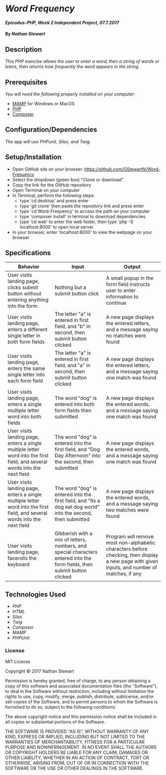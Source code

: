 # _Word Frequency_

#### _Epicodus-PHP, Week 2 Independent Project, 07.7.2017_

#### By _**Nathan Stewart**_

## Description

_This PHP exercise allows the user to enter a word, then a string of words or leters, then returns how frequently the word appears in the string._

## Prerequisites

_You will need the following properly installed on your computer:_

* [MAMP](https://www.mamp.info/en/) for Windows or MacOS
* [PHP](https://secure.php.net/)
* [Composer](https://getcomposer.org/)

## Configuration/Dependencies

_The app will use PHPunit,  Silex, and Twig._

## Setup/Installation

* Open GitHub site on your browser: https://github.com/GStewartN/Word-Frequency
* Select the dropdown (green box) "Clone or download"
* Copy the link for the GitHub repository
* Open Terminal on your computer
* In Terminal, perform the following steps:
  * type 'cd desktop' and press enter
  * type 'git clone' then paste the repository link and press enter
  * type 'cd Word-Frequency' to access the path on your computer
  * type 'composer install' in terminal to download dependencies
  * type 'cd web' to enter the web folder, then type 'php -S localhost:8000' to open local server
* In your browser, enter 'localhost:8000' to view the webpage on your browser


## Specifications

| Behavior | Input | Output |
|----------|-------|--------|
| User visits landing page, clicks submit button without entering anything into the form | Nothing but a submit button click | A small popup in the form field instructs user to enter information to continue |
| User visits landing page, enters a different single letter in both form fields  | The letter "a" is entered in first field, and "b" in second, then submit button clicked | A new page displays the entered letters, and a message saying no matches were found |
| User visits landing page, enters the same single letter into each form field  | The letter "a" is entered in first field, and "a" in second, then submit button clicked | A new page displays the entered letters, and a message saying one match was found
| User visits landing page, enters a single multiple letter word into both fields  | The word "dog" is entered into both form fields then submitted | A new page displays the entered words, and a message saying one match was found
| User visits landing page, enters a single multiple letter word into the first field, and several words into the next field | The word "dog" is entered into the first field, and "Dog Day Afternoon" into the second, then submitted | A new page displays the entered words, and a message saying one match was found
| User visits landing page, enters a single multiple letter word into the first field, and several words into the next field | The word "dog" is entered into the first field, and "Its a dog eat dog world" into the second, then submitted | A new page displays the entered words, and a message saying two matches were found
| User visits landing page, facerolls the keyboard | Gibberish with a mix of letters, numbers, and special characters entered into the form fields, then submit button clicked | Program will remove most non-alphabetic characters before checking, then display a new page with given inputs, and number of matches, if any |

## Technologies Used

* _PHP_
* _HTML_
* _Silex_
* _Twig_
* _Composer_
* _MAMP_
* _PHPUnit_

### License

MIT License

Copyright &copy; 2017 Nathan Stewart

Permission is hereby granted, free of charge, to any person obtaining a copy
of this software and associated documentation files (the "Software"), to deal
in the Software without restriction, including without limitation the rights
to use, copy, modify, merge, publish, distribute, sublicense, and/or sell
copies of the Software, and to permit persons to whom the Software is
furnished to do so, subject to the following conditions:

The above copyright notice and this permission notice shall be included in all
copies or substantial portions of the Software.

THE SOFTWARE IS PROVIDED "AS IS", WITHOUT WARRANTY OF ANY KIND, EXPRESS OR
IMPLIED, INCLUDING BUT NOT LIMITED TO THE WARRANTIES OF MERCHANTABILITY,
FITNESS FOR A PARTICULAR PURPOSE AND NONINFRINGEMENT. IN NO EVENT SHALL THE
AUTHORS OR COPYRIGHT HOLDERS BE LIABLE FOR ANY CLAIM, DAMAGES OR OTHER
LIABILITY, WHETHER IN AN ACTION OF CONTRACT, TORT OR OTHERWISE, ARISING FROM,
OUT OF OR IN CONNECTION WITH THE SOFTWARE OR THE USE OR OTHER DEALINGS IN THE
SOFTWARE.
